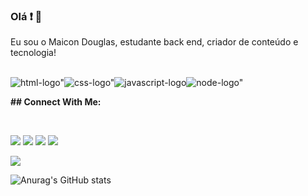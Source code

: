 ### Olá :exclamation: 👋 
Eu sou o Maicon Douglas, estudante back end, criador de conteúdo e tecnologia!

<br>
<img src="https://img.shields.io/badge/HTML5-E34F26?style=for-the-badge&logo=html5&logoColor=white" alt=html-logo" /><img src="https://img.shields.io/badge/CSS3-1572B6?style=for-the-badge&logo=css3&logoColor=white" alt=css-logo" /><img src="https://img.shields.io/badge/JavaScript-F7DF1E?style=for-the-badge&logo=javascript&logoColor=black" alt=javascript-logo><img src="https://img.shields.io/badge/Node.js-43853D?style=for-the-badge&logo=node.js&logoColor=white" alt=node-logo">
<br>

<b>## Connect With Me:</b>

<br>


  <a href="https://instagram.com/maicondouglasgf" target="_blank"><img src="https://img.shields.io/badge/-Instagram-%23E4405F?style=for-the-badge&logo=instagram&logoColor=white" target="_blank"></a>
  <a href="https://www.youtube.com/maicond" target="_blank"><img src="https://img.shields.io/badge/YouTube-FF0000?style=for-the-badge&logo=youtube&logoColor=white" target="_blank"></a>
 	<a href="https://www.twitch.tv/maicond23" target="_blank"><img src="https://img.shields.io/badge/Twitch-9146FF?style=for-the-badge&logo=twitch&logoColor=white" target="_blank"></a>
 <a href="https://discord.gg/maicond23" target="_blank"><img src="https://img.shields.io/badge/Discord-7289DA?style=for-the-badge&logo=discord&logoColor=white" target="_blank"></a> 
  

 <picture>
  <source
    srcset="https://github-readme-stats.vercel.app/api?username=MaiconDouglasGF&show_icons=true&theme=dark"
    media="(prefers-color-scheme: dark)"
  />
  <source
    srcset="https://github-readme-stats.vercel.app/api?username=MaiconDouglasGF&show_icons=true"
    media="(prefers-color-scheme: light), (prefers-color-scheme: no-preference)"
  />
  <img src="https://github-readme-stats.vercel.app/api?username=MaiconDouglasGF&show_icons=true" />
</picture>

  ![Anurag's GitHub stats](https://github-readme-stats.vercel.app/api?username=MaiconDouglasGF&show_icons=true&theme=transparent)

  


